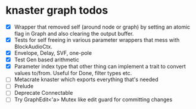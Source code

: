 # knaster graph todos

- [X] Wrapper that removed self (around node or graph) by setting an atomic flag in Graph and also clearing the output buffer.
- [X] Tests for self freeing in various parameter wrappers that mess with BlockAudioCtx.
- [X] Envelope, Delay, SVF, one-pole
- [X] Test Gen based arithmetic
- [X] Parameter index type that other thing can implement a trait to convert values to/from. Useful for Done, filter types etc.
- [ ] Metacrate knaster which exports everything that's needed
- [ ] Prelude
- [ ] Deprecate Connectable
- [ ] Try GraphEdit<'a> Mutex like edit guard for committing changes
